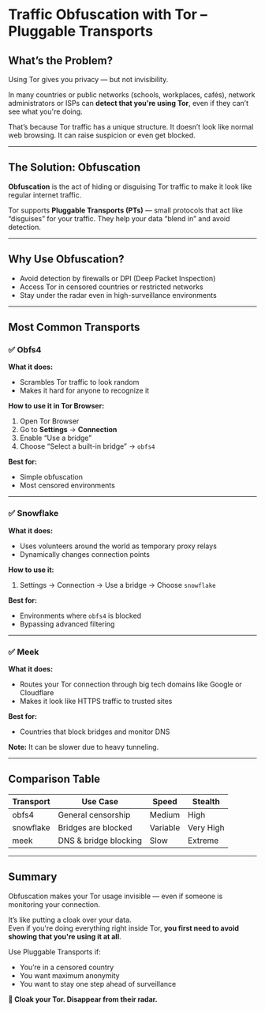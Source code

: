 
# Traffic Obfuscation with Tor – Pluggable Transports

## What’s the Problem?

Using Tor gives you privacy — but not invisibility.

In many countries or public networks (schools, workplaces, cafés), network administrators or ISPs can **detect that you're using Tor**, even if they can’t see what you're doing.

That’s because Tor traffic has a unique structure. It doesn’t look like normal web browsing. It can raise suspicion or even get blocked.

---

## The Solution: Obfuscation

**Obfuscation** is the act of hiding or disguising Tor traffic to make it look like regular internet traffic.

Tor supports **Pluggable Transports (PTs)** — small protocols that act like “disguises” for your traffic. They help your data “blend in” and avoid detection.

---

## Why Use Obfuscation?

- Avoid detection by firewalls or DPI (Deep Packet Inspection)
- Access Tor in censored countries or restricted networks
- Stay under the radar even in high-surveillance environments

---

## Most Common Transports

### ✅ Obfs4

**What it does:**  
- Scrambles Tor traffic to look random
- Makes it hard for anyone to recognize it

**How to use it in Tor Browser:**
1. Open Tor Browser
2. Go to **Settings** → **Connection**
3. Enable “Use a bridge”
4. Choose “Select a built-in bridge” → `obfs4`

**Best for:**  
- Simple obfuscation
- Most censored environments

---

### ✅ Snowflake

**What it does:**  
- Uses volunteers around the world as temporary proxy relays
- Dynamically changes connection points

**How to use it:**
1. Settings → Connection → Use a bridge → Choose `snowflake`

**Best for:**  
- Environments where `obfs4` is blocked
- Bypassing advanced filtering

---

### ✅ Meek

**What it does:**  
- Routes your Tor connection through big tech domains like Google or Cloudflare
- Makes it look like HTTPS traffic to trusted sites

**Best for:**  
- Countries that block bridges and monitor DNS

**Note:** It can be slower due to heavy tunneling.

---

## Comparison Table

| Transport | Use Case | Speed | Stealth |
|-----------|----------|-------|---------|
| obfs4     | General censorship | Medium | High |
| snowflake | Bridges are blocked | Variable | Very High |
| meek      | DNS & bridge blocking | Slow | Extreme |

---

## Summary

Obfuscation makes your Tor usage invisible — even if someone is monitoring your connection.

It’s like putting a cloak over your data.  
Even if you're doing everything right inside Tor, **you first need to avoid showing that you're using it at all**.

Use Pluggable Transports if:
- You’re in a censored country
- You want maximum anonymity
- You want to stay one step ahead of surveillance

**🧅 Cloak your Tor. Disappear from their radar.**
